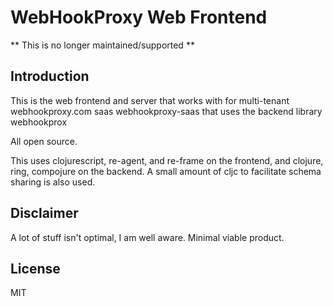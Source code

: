 # WebHookProxy Web Frontend

** This is no longer maintained/supported **

## Introduction

This is the web frontend and server that works with for multi-tenant webhookproxy.com saas webhookproxy-saas
that uses the backend library webhookprox

All open source.

This uses clojurescript, re-agent, and re-frame on the frontend, and clojure, ring, compojure 
on the backend. A small amount of cljc to facilitate schema sharing is also used.

## Disclaimer

A lot of stuff isn't optimal, I am well aware. Minimal viable product. 


## License

MIT


